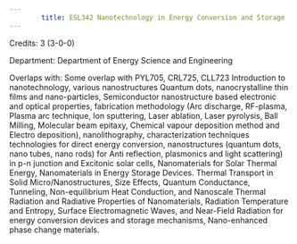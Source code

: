 ```yaml
---
        title: ESL342 Nanotechnology in Energy Conversion and Storage
---
```

Credits: 3 (3-0-0)

Department: Department of Energy Science and Engineering

Overlaps with: Some overlap with PYL705, CRL725, CLL723 Introduction to nanotechnology, various nanostructures Quantum dots, nanocrystalline thin films and nano-particles, Semiconductor nanostructure based electronic and optical properties, fabrication methodology (Arc discharge, RF-plasma, Plasma arc technique, Ion sputtering, Laser ablation, Laser pyrolysis, Ball Milling, Molecular beam epitaxy, Chemical vapour deposition method and Electro deposition), nanolithography, characterization techniques technologies for direct energy conversion, nanostructures (quantum dots, nano tubes, nano rods) for Anti reflection, plasmonics and light scattering) in p-n junction and Excitonic solar cells, Nanomaterials for Solar Thermal Energy, Nanomaterials in Energy Storage Devices. Thermal Transport in Solid Micro/Nanostructures, Size Effects, Quantum Conductance, Tunneling, Non-equilibrium Heat Conduction, and Nanoscale Thermal Radiation and Radiative Properties of Nanomaterials, Radiation Temperature and Entropy, Surface Electromagnetic Waves, and Near-Field Radiation for energy conversion devices and storage mechanisms, Nano-enhanced phase change materials.
